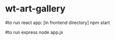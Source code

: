 # wt-art-gallery


#to run react app: [in frontend directory]
  npm start
  
#to run express
  node app.js
  
 
